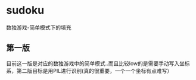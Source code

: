 # sudoku
数独游戏-简单模式下的填充

## 第一版

目前这一版是对应的数独游戏中的简单模式..而且比较low的是需要手动写入坐标系，第二版目标是用PIL进行识别(真的很重要，一个一个坐标有点难写）
